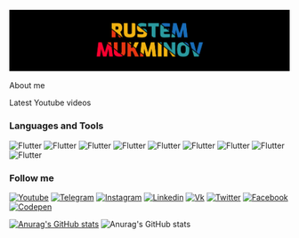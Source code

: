 [![Header](https://github.com/Medvedoc/medvedoc/blob/main/assets/bg.png)](https://github.com/Medvedoc/medvedoc/blob/main/assets/bg.png)

About me

Latest Youtube videos

### Languages and Tools
![Flutter](https://img.shields.io/badge/-HTML5-090909?style=for-the-badge&logo=html5&logoColor=E44D26)
![Flutter](https://img.shields.io/badge/-CSS3-090909?style=for-the-badge&logo=css3&logoColor=1A72B9)
![Flutter](https://img.shields.io/badge/-Javascript-090909?style=for-the-badge&logo=javascript&logoColor=E49E27)
![Flutter](https://img.shields.io/badge/-jQuery-090909?style=for-the-badge&logo=jquery&logoColor=0966A7)
![Flutter](https://img.shields.io/badge/-PHP-090909?style=for-the-badge&logo=php&logoColor=868FBC)
![Flutter](https://img.shields.io/badge/-MySql-090909?style=for-the-badge&logo=mysql&logoColor=E89014)
![Flutter](https://img.shields.io/badge/-Flutter-090909?style=for-the-badge&logo=flutter&logoColor=54C5F7)
![Flutter](https://img.shields.io/badge/-Dart-090909?style=for-the-badge&logo=dart&logoColor=54C5F7)
![Flutter](https://img.shields.io/badge/-Firebase-090909?style=for-the-badge&logo=firebase&logoColor=E2A453)

### Follow me
[![Youtube](https://img.shields.io/badge/-Youtube-090909?style=for-the-badge&logo=youtube&logoColor=F70000)]()
[![Telegram](https://img.shields.io/badge/-Telegram-090909?style=for-the-badge&logo=telegram&logoColor=28A5E5)]()
[![Instagram](https://img.shields.io/badge/-Instagram-090909?style=for-the-badge&logo=instagram&logoColor=9634AF)]()
[![Linkedin](https://img.shields.io/badge/-Linkedin-090909?style=for-the-badge&logo=linkedin&logoColor=0366C3)]()
[![Vk](https://img.shields.io/badge/-Vk-090909?style=for-the-badge&logo=vk&logoColor=4E7DB2)]()
[![Twitter](https://img.shields.io/badge/-Twitter-090909?style=for-the-badge&logo=twitter&logoColor=3FA6DA)]()
[![Facebook](https://img.shields.io/badge/-Facebook-090909?style=for-the-badge&logo=facebook&logoColor=4064AC)]()
[![Codepen](https://img.shields.io/badge/-Codepen-090909?style=for-the-badge&logo=Codepen&logoColor=cccccc)]()

[![Anurag's GitHub stats](https://github-readme-stats.vercel.app/api?username=medvedoc&show_icons=true&bg_color=000000&text_color=ffffff&border_color=ffffff&border_radius=0)](https://github.com/anuraghazra/github-readme-stats)
![Anurag's GitHub stats](https://github-readme-stats.vercel.app/api?username=medvedoc&show_icons=true&hide=contribs,prs)
